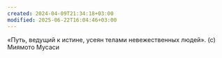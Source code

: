 ```yaml
---
created: 2024-04-09T21:34:18+03:00
modified: 2025-06-22T16:04:46+03:00
---
```


«Путь, ведущий к истине, усеян телами невежественных людей».
(с) Миямото Мусаси
